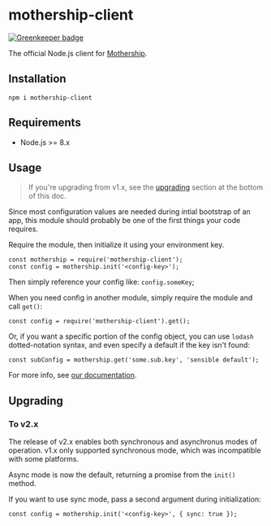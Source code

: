 # mothership-client

[![Greenkeeper badge](https://badges.greenkeeper.io/spicket/mothership-client-nodejs.svg)](https://greenkeeper.io/)

The official Node.js client for [Mothership](https://mothership.cloud).

## Installation
```
npm i mothership-client
```

## Requirements
- Node.js >= 8.x

## Usage

> If you're upgrading from v1.x, see the [upgrading](#upgrading) section at the bottom of this doc.

Since most configuration values are needed during intial bootstrap of an app, this
module should probably be one of the first things your code requires.

Require the module, then initialize it using your environment key.

```
const mothership = require('mothership-client');
const config = mothership.init('<config-key>');
```

Then simply reference your config like: `config.someKey`;

When you need config in another module, simply require the module and call `get()`:

```
const config = require('mothership-client').get();
```

Or, if you want a specific portion of the config object, you can use `lodash` dotted-notation syntax, and even specify a default if the key isn't found:

```
const subConfig = mothership.get('some.sub.key', 'sensible default');
```

For more info, see [our documentation](https://docs.mothership.cloud).

## Upgrading

### To v2.x
The release of v2.x enables both synchronous and asynchronus modes of operation. v1.x only supported synchronous mode, which was incompatible with some platforms.

Async mode is now the default, returning a promise from the `init()` method.

If you want to use sync mode, pass a second argument during initialization:

```
const config = mothership.init('<config-key>', { sync: true });
```